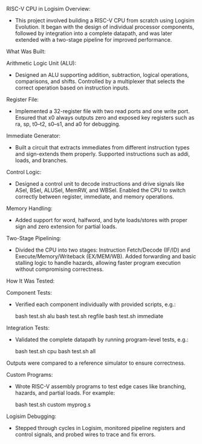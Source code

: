 RISC-V CPU in Logisim
Overview:

- This project involved building a RISC-V CPU from scratch using Logisim Evolution. It began with the design of individual processor components, followed by integration into a complete datapath, and was later extended with a two-stage pipeline for improved performance.

What Was Built:

Arithmetic Logic Unit (ALU):
- Designed an ALU supporting addition, subtraction, logical operations, comparisons, and shifts. Controlled by a multiplexer that selects the correct operation based on instruction inputs.

Register File:
- Implemented a 32-register file with two read ports and one write port. Ensured that x0 always outputs zero and exposed key registers such as ra, sp, t0–t2, s0–s1, and a0 for debugging.

Immediate Generator:
- Built a circuit that extracts immediates from different instruction types and sign-extends them properly. Supported instructions such as addi, loads, and branches.

Control Logic:
- Designed a control unit to decode instructions and drive signals like ASel, BSel, ALUSel, MemRW, and WBSel. Enabled the CPU to switch correctly between register, immediate, and memory operations.

Memory Handling:
- Added support for word, halfword, and byte loads/stores with proper sign and zero extension for partial loads.

Two-Stage Pipelining:
- Divided the CPU into two stages: Instruction Fetch/Decode (IF/ID) and Execute/Memory/Writeback (EX/MEM/WB). Added forwarding and basic stalling logic to handle hazards, allowing faster program execution without compromising correctness.

How It Was Tested:

Component Tests:
- Verified each component individually with provided scripts, e.g.:

  bash test.sh alu
  bash test.sh regfile
  bash test.sh immediate


Integration Tests:
- Validated the complete datapath by running program-level tests, e.g.:

  bash test.sh cpu
  bash test.sh all


Outputs were compared to a reference simulator to ensure correctness.

Custom Programs:
- Wrote RISC-V assembly programs to test edge cases like branching, hazards, and partial loads. For example:

  bash test.sh custom myprog.s


Logisim Debugging:
- Stepped through cycles in Logisim, monitored pipeline registers and control signals, and probed wires to trace and fix errors.
